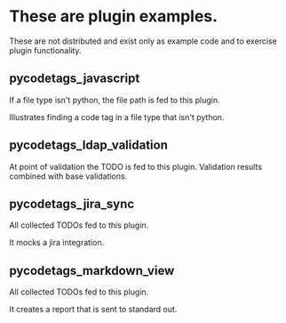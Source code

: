# These are plugin examples.

These are not distributed and exist only as example code and to exercise plugin functionality.

## pycodetags_javascript
If a file type isn't python, the file path is fed to this plugin.

Illustrates finding a code tag in a file type that isn't python.


## pycodetags_ldap_validation
At point of validation the TODO is fed to this plugin. Validation results combined with base validations.

## pycodetags_jira_sync
All collected TODOs fed to this plugin.

It mocks a jira integration.

## pycodetags_markdown_view
All collected TODOs fed to this plugin.

It creates a report that is sent to standard out. 




